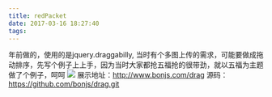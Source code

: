 ```yaml
---
title: redPacket
date: 2017-03-16 18:27:40
tags:
---
```

年前做的，使用的是jquery.draggabilly, 当时有个多图上传的需求，可能要做成拖动排序，先写个例子上上手，因为当时大家都抢五福抢的很带劲，就以五福为主题做了个例子，呵呵
<img src="/image/redPacket.gif">
展示地址：http://www.bonjs.com/drag
源码：https://github.com/bonjs/drag.git
